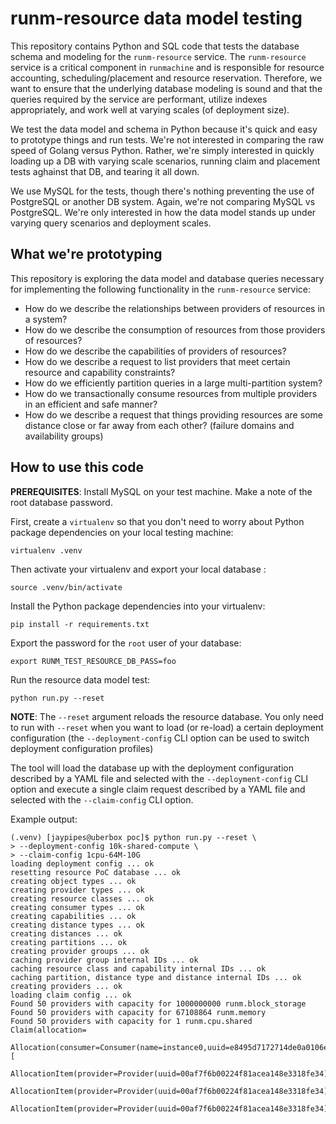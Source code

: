 # runm-resource data model testing

This repository contains Python and SQL code that tests the database schema and
modeling for the `runm-resource` service. The `runm-resource` service is a
critical component in `runmachine` and is responsible for resource accounting,
scheduling/placement and resource reservation. Therefore, we want to ensure
that the underlying database modeling is sound and that the queries required by
the service are performant, utilize indexes appropriately, and work well at
varying scales (of deployment size).

We test the data model and schema in Python because it's quick and easy to
prototype things and run tests. We're not interested in comparing the raw speed
of Golang versus Python. Rather, we're simply interested in quickly loading up
a DB with varying scale scenarios, running claim and placement tests aghainst
that DB, and tearing it all down.

We use MySQL for the tests, though there's nothing preventing the use of
PostgreSQL or another DB system. Again, we're not comparing MySQL vs
PostgreSQL. We're only interested in how the data model stands up under varying
query scenarios and deployment scales.

## What we're prototyping

This repository is exploring the data model and database queries necessary for
implementing the following functionality in the `runm-resource` service:

* How do we describe the relationships between providers of resources in a
  system?
* How do we describe the consumption of resources from those providers of
  resources?
* How do we describe the capabilities of providers of resources?
* How do we describe a request to list providers that meet certain resource and
  capability constraints?
* How do we efficiently partition queries in a large multi-partition system?
* How do we transactionally consume resources from multiple providers in an
  efficient and safe manner?
* How do we describe a request that things providing resources are some
  distance close or far away from each other? (failure domains and availability
  groups)

## How to use this code

**PREREQUISITES**: Install MySQL on your test machine. Make a note of the root
database password.

First, create a `virtualenv` so that you don't need to worry about Python
package dependencies on your local testing machine:

```
virtualenv .venv
```

Then activate your virtualenv and export your local database :

```
source .venv/bin/activate
```

Install the Python package dependencies into your virtualenv:

```
pip install -r requirements.txt
```

Export the password for the `root` user of your database:

```
export RUNM_TEST_RESOURCE_DB_PASS=foo
```

Run the resource data model test:

```
python run.py --reset
```

**NOTE**: The `--reset` argument reloads the resource database. You only need
to run with `--reset` when you want to load (or re-load) a certain deployment
configuration (the `--deployment-config` CLI option can be used to switch
deployment configuration profiles)

The tool will load the database up with the deployment configuration described
by a YAML file and selected with the `--deployment-config` CLI option and
execute a single claim request described by a YAML file and selected with the
`--claim-config` CLI option.

Example output:

```
(.venv) [jaypipes@uberbox poc]$ python run.py --reset \
> --deployment-config 10k-shared-compute \
> --claim-config 1cpu-64M-10G
loading deployment config ... ok
resetting resource PoC database ... ok
creating object types ... ok
creating provider types ... ok
creating resource classes ... ok
creating consumer types ... ok
creating capabilities ... ok
creating distance types ... ok
creating distances ... ok
creating partitions ... ok
creating provider groups ... ok
caching provider group internal IDs ... ok
caching resource class and capability internal IDs ... ok
caching partition, distance type and distance internal IDs ... ok
creating providers ... ok
loading claim config ... ok
Found 50 providers with capacity for 1000000000 runm.block_storage
Found 50 providers with capacity for 67108864 runm.memory
Found 50 providers with capacity for 1 runm.cpu.shared
Claim(allocation=
    Allocation(consumer=Consumer(name=instance0,uuid=e8495d7172714de0a0106e6a4c4927f7),claim_time=1540490434,release_time=9223372036854775807,items=[
        AllocationItem(provider=Provider(uuid=00af7f6b00224f81acea148e3318fe34),resource_class=runm.block_storage,used=1000000000),
        AllocationItem(provider=Provider(uuid=00af7f6b00224f81acea148e3318fe34),resource_class=runm.memory,used=67108864),
        AllocationItem(provider=Provider(uuid=00af7f6b00224f81acea148e3318fe34),resource_class=runm.cpu.shared,used=1)]))
```
